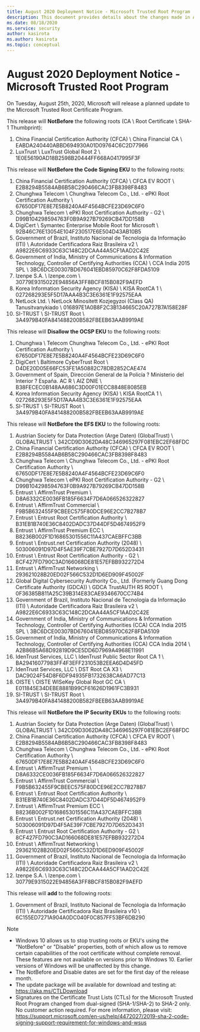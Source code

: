 ```yaml
---
title: August 2020 Deployment Notice - Microsoft Trusted Root Program 
description: This document provides details about the changes made in August 2020 to the root store.
ms.date: 08/18/2020
ms.service: security
author: kasirota
ms.author: kasirota
ms.topic: conceptual
---
```


# August 2020 Deployment Notice - Microsoft Trusted Root Program 

On Tuesday, August 25th, 2020, Microsoft will release a planned update to the Microsoft Trusted Root Certificate Program.

This release will **NotBefore** the following roots (CA \ Root Certificate \ SHA-1 Thumbprint):

1. China Financial Certification Authority (CFCA)	\\ China Financial CA \\ EABDA240440ABBD694930A01D09764C6C2D77966
2. LuxTrust \\ LuxTrust Global Root 2 \\ 1E0E56190AD18B2598B20444FF668A0417995F3F

This release will **NotBefore the Code Signing EKU** to the following roots:
1. China Financial Certification Authority (CFCA) \\ 	CFCA EV ROOT \\ 		E2B8294B5584AB6B58C290466CAC3FB8398F8483
2. Chunghwa Telecom \\ 	Chunghwa Telecom Co., Ltd. - ePKI Root Certification Authority \\ 		67650DF17E8E7E5B8240A4F4564BCFE23D69C6F0
3. Chunghwa Telecom \\ 	ePKI Root Certification Authority - G2	 \\ 	D99B104298594763F0B9A927B79269CB47DD158B
4. DigiCert \\ 	Symantec Enterprise Mobile Root for Microsoft	 \\ 	92B46C76E13054E104F230517E6E504D43AB10B5
5. Government of Brazil, Instituto Nacional de Tecnologia da Informação (ITI) \\ 	Autoridade Certificadora Raiz Brasileira v2	 \\ 	A9822E6C6933C63C148C2DCAA44A5CF1AAD2C42E
6. Government of India, Ministry of Communications & Information Technology, Controller of Certifying Authorities (CCA) \\ 		CCA India 2015 SPL	 \\ 	3BC6DCE00307BD676041EBD85970C62F8FDA5109
7. Izenpe S.A. \\ 	Izenpe.com \\ 		30779E9315022E94856A3FF8BCF815B082F9AEFD
8. Korea Information Security Agency (KISA) \\ 	KISA RootCA 1	 \\ 	027268293E5F5D17AAA4B3C3E6361E1F92575EAA
9. NetLock Ltd. \\ 	NetLock Minositett Kozjegyzoi (Class QA) Tanusitvanykiado \\ 		016897E1A0B8F2C3B134665C20A727B7A158E28F
10. SI-TRUST \\ 	SI-TRUST Root \\ 	3A4979B40FA841488200B582FBEEB63AAB9919AE

This release will **Disallow the OCSP EKU** to the following roots:
1. Chunghwa \\ 	 Telecom	Chunghwa Telecom Co., Ltd. - ePKI Root Certification Authority	 \\ 	67650DF17E8E7E5B8240A4F4564BCFE23D69C6F0
2. DigiCert \\ 		Baltimore CyberTrust Root	 \\ 	D4DE20D05E66FC53FE1A50882C78DB2852CAE474
3. Government of Spain, Dirección General de la Policía ? Ministerio del Interior ? España.	AC R  \\ 	AIZ DNIE	 \\ 	B38FECEC0B148AA686C3D00F01ECC8848E8085EB
4. Korea Information Security Agency (KISA) \\ 		KISA RootCA 1 \\ 		027268293E5F5D17AAA4B3C3E6361E1F92575EAA
5. SI-TRUST \\ 		SI-TRUST Root \\ 		3A4979B40FA841488200B582FBEEB63AAB9919AE

This release will **NotBefore the EFS EKU** to the following roots:
1. Austrian Society for Data Protection (Arge Daten) (GlobalTrust) \\ 		GLOBALTRUST \\ 		342CD9D3062DA48C346965297F081EBC2EF68FDC
2. China Financial Certification Authority (CFCA) \\ 		CFCA EV ROOT \\ 		E2B8294B5584AB6B58C290466CAC3FB8398F8483
3. Chunghwa Telecom \\ 		Chunghwa Telecom Co., Ltd. - ePKI Root Certification Authority \\ 		67650DF17E8E7E5B8240A4F4564BCFE23D69C6F0
4. Chunghwa Telecom \\ 		ePKI Root Certification Authority - G2 \\ 		D99B104298594763F0B9A927B79269CB47DD158B
5. Entrust \\ 		AffirmTrust Premium	 \\ 	D8A6332CE0036FB185F6634F7D6A066526322827
6. Entrust \\ 		AffirmTrust Commercial	 \\ 	F9B5B632455F9CBEEC575F80DCE96E2CC7B278B7
7. Entrust \\ 		Entrust Root Certification Authority	 \\ 	B31EB1B740E36C8402DADC37D44DF5D4674952F9
8. Entrust \\ 		AffirmTrust Premium ECC	 \\ 	B8236B002F1D16865301556C11A437CAEBFFC3BB
9. Entrust \\ 		Entrust.net Certification Authority (2048)	 \\ 	503006091D97D4F5AE39F7CBE7927D7D652D3431
10. Entrust \\ 		Entrust Root Certification Authority - G2	 \\ 	8CF427FD790C3AD166068DE81E57EFBB932272D4
11. Entrust \\ 		AffirmTrust Networking	 \\ 	293621028B20ED02F566C532D1D6ED909F45002F
12. Global Digital Cybersecurity Authority Co., Ltd. (Formerly Guang Dong Certificate Authority (GDCA))	 \\ 	GDCA TrustAUTH R5 ROOT	 \\ 	0F36385B811A25C39B314E83CAE9346670CC74B4
13. Government of Brazil, Instituto Nacional de Tecnologia da Informação (ITI) \\ 		Autoridade Certificadora Raiz Brasileira v2 \\ 		A9822E6C6933C63C148C2DCAA44A5CF1AAD2C42E
14. Government of India, Ministry of Communications & Information Technology, Controller of Certifying Authorities (CCA)	CCA India 2015 SPL \\ 		3BC6DCE00307BD676041EBD85970C62F8FDA5109
15. Government of India, Ministry of Communications & Information Technology, Controller of Certifying Authorities (CCA)	CCA India 2014 \\ 		A2B86B5A68D92819D9CE5DD6D7969A4968E11991
16. IdenTrust Services, LLC	 \\ 	IdenTrust Public Sector Root CA 1	 \\ 	BA29416077983FF4F3EFF231053B2EEA6D4D45FD
17. IdenTrust Services, LLC \\ 	DST Root CA X3	 \\ 	DAC9024F54D8F6DF94935FB1732638CA6AD77C13
18. OISTE \\ 		OISTE WISeKey Global Root GC CA	 \\ 	E011845E34DEBE8881B99CF61626D1961FC3B931
19. SI-TRUST \\ 		SI-TRUST Root	 \\ 	3A4979B40FA841488200B582FBEEB63AAB9919AE

This release will **NotBefore the IP Security EKUs** to the following roots:
1. Austrian Society for Data Protection (Arge Daten) (GlobalTrust) \\ 		GLOBALTRUST	 \\ 	342CD9D3062DA48C346965297F081EBC2EF68FDC
2. China Financial Certification Authority (CFCA) \\ 	CFCA EV ROOT \\ 		E2B8294B5584AB6B58C290466CAC3FB8398F8483
3. Chunghwa Telecom	 \\ 	Chunghwa Telecom Co., Ltd. - ePKI Root Certification Authority	 \\ 	67650DF17E8E7E5B8240A4F4564BCFE23D69C6F0
4. Entrust \\ 		AffirmTrust Premium	 \\ 	D8A6332CE0036FB185F6634F7D6A066526322827
5. Entrust \\ 		AffirmTrust Commercial	 \\ 	F9B5B632455F9CBEEC575F80DCE96E2CC7B278B7
6. Entrust \\ 		Entrust Root Certification Authority	 \\ 	B31EB1B740E36C8402DADC37D44DF5D4674952F9
7. Entrust \\ 		AffirmTrust Premium ECC	 \\ 	B8236B002F1D16865301556C11A437CAEBFFC3BB
8. Entrust \\ 		Entrust.net Certification Authority (2048)	 \\ 	503006091D97D4F5AE39F7CBE7927D7D652D3431
9. Entrust \\ 		Entrust Root Certification Authority - G2	 \\ 	8CF427FD790C3AD166068DE81E57EFBB932272D4
10. Entrust \\ 		AffirmTrust Networking	 \\ 	293621028B20ED02F566C532D1D6ED909F45002F
11. Government of Brazil, Instituto Nacional de Tecnologia da Informação (ITI) \\ 		Autoridade Certificadora Raiz Brasileira v2	 \\ 	A9822E6C6933C63C148C2DCAA44A5CF1AAD2C42E
12. Izenpe S.A. \\ 		Izenpe.com \\ 		30779E9315022E94856A3FF8BCF815B082F9AEFD

This release will **add** to the following roots:
1. Government of Brazil, Instituto Nacional de Tecnologia da Informação (ITI)	 \\ 	Autoridade Certificadora Raiz Brasileira v10	 \\ 	6C155ED7271A904A0DC040F0C857FF53BF6DB290



>[!NOTE]
> * Windows 10 allows us to stop trusting roots or EKU's using the "NotBefore" or "Disable" properties, both of which allow us to remove certain capabilities of the root certificate without complete removal. These features are not available on versions prior to Windows 10. Earlier versions of Windows will be unaffected by this change. 
> * The NotBefore and Disable dates are set for the first day of the release month.   
> * The update package will be available for download and testing at: <https://aka.ms/CTLDownload>
> * Signatures on the Certificate Trust Lists (CTLs) for the Microsoft Trusted Root Program changed from dual-signed (SHA-1/SHA-2) to SHA-2 only. No customer action required. For more information, please visit: <https://support.microsoft.com/en-us/help/4472027/2019-sha-2-code-signing-support-requirement-for-windows-and-wsus> 
